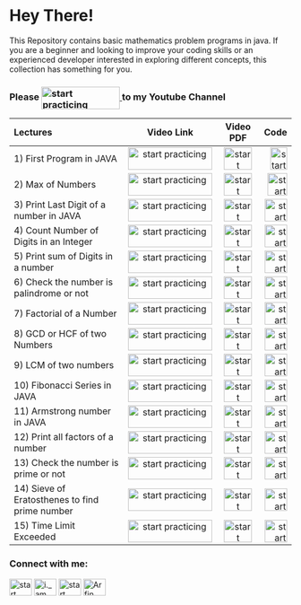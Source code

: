 
# Hey There!

This Repository contains basic mathematics problem programs in java. 
If you are a beginner and looking to improve your coding skills or an experienced developer interested in exploring different concepts, this collection has something for you.





### Please <a href="https://www.youtube.com/@StartPracticing"> <img align="center" src="https://www.freeiconspng.com/uploads/youtube-subscribe-button-classic-png-2.png" alt="start practicing"  height="40" width="140" /> </a> to my Youtube Channel






| Lectures | Video Link | Video PDF | Code |
| :---         |     :---:      |  :---:      |         ---: |
| 1) First Program in JAVA   | <a href="https://www.youtube.com/watch?v=psQmOFb23Ok&t=388s"> <img align="center" src="https://www.pngall.com/wp-content/uploads/2016/05/Click-Here-PNG-HD.png" alt="start practicing"  height="40" width="150" /> </a> <br>    | <a href="https://www.youtube.com/watch?v=psQmOFb23Ok&t=388s"> <img align="center" src="https://toppng.com/uploads/preview/pdf-icon-11549528510ilxx4eex38.png" alt="start practicing"  height="40" width="50" /> </a> <br>    |  <a href="https://www.youtube.com/watch?v=psQmOFb23Ok&t=388s"> <img align="center" src="https://w7.pngwing.com/pngs/279/249/png-transparent-java-logo-programming-language-java-plum-miscellaneous-text-orange-thumbnail.png" alt="start practicing"  height="40" width="30" /> </a> <br>    |
| 2) Max of Numbers     | <a href="https://www.youtube.com/watch?v=psQmOFb23Ok&t=388s"> <img align="center" src="https://www.pngall.com/wp-content/uploads/2016/05/Click-Here-PNG-HD.png" alt="start practicing"  height="40" width="150" /> </a> <br>    | <a href="https://www.youtube.com/watch?v=psQmOFb23Ok&t=388s"> <img align="center" src="https://toppng.com/uploads/preview/pdf-icon-11549528510ilxx4eex38.png" alt="start practicing"  height="40" width="50" /> </a> <br>    |   <a href="https://www.youtube.com/watch?v=psQmOFb23Ok&t=388s"> <img align="center" src="https://w7.pngwing.com/pngs/279/249/png-transparent-java-logo-programming-language-java-plum-miscellaneous-text-orange-thumbnail.png" alt="start practicing"  height="40" width="35" /> </a> <br>    |
| 3) Print Last Digit of a number in JAVA     | <a href="https://www.youtube.com/watch?v=psQmOFb23Ok&t=388s"> <img align="center" src="https://www.pngall.com/wp-content/uploads/2016/05/Click-Here-PNG-HD.png" alt="start practicing"  height="40" width="150" /> </a> <br>    | <a href="https://www.youtube.com/watch?v=psQmOFb23Ok&t=388s"> <img align="center" src="https://toppng.com/uploads/preview/pdf-icon-11549528510ilxx4eex38.png" alt="start practicing"  height="40" width="50" /> </a> <br>    |   <a href="https://www.youtube.com/watch?v=psQmOFb23Ok&t=388s"> <img align="center" src="https://w7.pngwing.com/pngs/279/249/png-transparent-java-logo-programming-language-java-plum-miscellaneous-text-orange-thumbnail.png" alt="start practicing"  height="40" width="40" /> </a> <br>    |
| 4) Count Number of Digits in an Integer     | <a href="https://www.youtube.com/watch?v=psQmOFb23Ok&t=388s"> <img align="center" src="https://www.pngall.com/wp-content/uploads/2016/05/Click-Here-PNG-HD.png" alt="start practicing"  height="40" width="150" /> </a> <br>    | <a href="https://www.youtube.com/watch?v=psQmOFb23Ok&t=388s"> <img align="center" src="https://toppng.com/uploads/preview/pdf-icon-11549528510ilxx4eex38.png" alt="start practicing"  height="40" width="50" /> </a> <br>    |   <a href="https://www.youtube.com/watch?v=psQmOFb23Ok&t=388s"> <img align="center" src="https://w7.pngwing.com/pngs/279/249/png-transparent-java-logo-programming-language-java-plum-miscellaneous-text-orange-thumbnail.png" alt="start practicing"  height="40" width="40" /> </a> <br>    |
| 5) Print sum of Digits in a number     | <a href="https://www.youtube.com/watch?v=psQmOFb23Ok&t=388s"> <img align="center" src="https://www.pngall.com/wp-content/uploads/2016/05/Click-Here-PNG-HD.png" alt="start practicing"  height="40" width="150" /> </a> <br>    | <a href="https://www.youtube.com/watch?v=psQmOFb23Ok&t=388s"> <img align="center" src="https://toppng.com/uploads/preview/pdf-icon-11549528510ilxx4eex38.png" alt="start practicing"  height="40" width="50" /> </a> <br>    |   <a href="https://www.youtube.com/watch?v=psQmOFb23Ok&t=388s"> <img align="center" src="https://w7.pngwing.com/pngs/279/249/png-transparent-java-logo-programming-language-java-plum-miscellaneous-text-orange-thumbnail.png" alt="start practicing"  height="40" width="40" /> </a> <br>    |
| 6) Check the number is palindrome or not     | <a href="https://www.youtube.com/watch?v=psQmOFb23Ok&t=388s"> <img align="center" src="https://www.pngall.com/wp-content/uploads/2016/05/Click-Here-PNG-HD.png" alt="start practicing"  height="40" width="150" /> </a> <br>    | <a href="https://www.youtube.com/watch?v=psQmOFb23Ok&t=388s"> <img align="center" src="https://toppng.com/uploads/preview/pdf-icon-11549528510ilxx4eex38.png" alt="start practicing"  height="40" width="50" /> </a> <br>    |   <a href="https://www.youtube.com/watch?v=psQmOFb23Ok&t=388s"> <img align="center" src="https://w7.pngwing.com/pngs/279/249/png-transparent-java-logo-programming-language-java-plum-miscellaneous-text-orange-thumbnail.png" alt="start practicing"  height="40" width="40" /> </a> <br>    |
| 7) Factorial of a Number     | <a href="https://www.youtube.com/watch?v=psQmOFb23Ok&t=388s"> <img align="center" src="https://www.pngall.com/wp-content/uploads/2016/05/Click-Here-PNG-HD.png" alt="start practicing"  height="40" width="150" /> </a> <br>    | <a href="https://www.youtube.com/watch?v=psQmOFb23Ok&t=388s"> <img align="center" src="https://toppng.com/uploads/preview/pdf-icon-11549528510ilxx4eex38.png" alt="start practicing"  height="40" width="50" /> </a> <br>    |   <a href="https://www.youtube.com/watch?v=psQmOFb23Ok&t=388s"> <img align="center" src="https://w7.pngwing.com/pngs/279/249/png-transparent-java-logo-programming-language-java-plum-miscellaneous-text-orange-thumbnail.png" alt="start practicing"  height="40" width="40" /> </a> <br>    |
| 8) GCD or HCF of two Numbers     | <a href="https://www.youtube.com/watch?v=psQmOFb23Ok&t=388s"> <img align="center" src="https://www.pngall.com/wp-content/uploads/2016/05/Click-Here-PNG-HD.png" alt="start practicing"  height="40" width="150" /> </a> <br>    | <a href="https://www.youtube.com/watch?v=psQmOFb23Ok&t=388s"> <img align="center" src="https://toppng.com/uploads/preview/pdf-icon-11549528510ilxx4eex38.png" alt="start practicing"  height="40" width="50" /> </a> <br>    |   <a href="https://www.youtube.com/watch?v=psQmOFb23Ok&t=388s"> <img align="center" src="https://w7.pngwing.com/pngs/279/249/png-transparent-java-logo-programming-language-java-plum-miscellaneous-text-orange-thumbnail.png" alt="start practicing"  height="40" width="40" /> </a> <br>    |
| 9) LCM of two numbers     | <a href="https://www.youtube.com/watch?v=psQmOFb23Ok&t=388s"> <img align="center" src="https://www.pngall.com/wp-content/uploads/2016/05/Click-Here-PNG-HD.png" alt="start practicing"  height="40" width="150" /> </a> <br>    | <a href="https://www.youtube.com/watch?v=psQmOFb23Ok&t=388s"> <img align="center" src="https://toppng.com/uploads/preview/pdf-icon-11549528510ilxx4eex38.png" alt="start practicing"  height="40" width="50" /> </a> <br>    |   <a href="https://www.youtube.com/watch?v=psQmOFb23Ok&t=388s"> <img align="center" src="https://w7.pngwing.com/pngs/279/249/png-transparent-java-logo-programming-language-java-plum-miscellaneous-text-orange-thumbnail.png" alt="start practicing"  height="40" width="40" /> </a> <br>    |
| 10) Fibonacci Series in JAVA   | <a href="https://www.youtube.com/watch?v=psQmOFb23Ok&t=388s"> <img align="center" src="https://www.pngall.com/wp-content/uploads/2016/05/Click-Here-PNG-HD.png" alt="start practicing"  height="40" width="150" /> </a> <br>    | <a href="https://www.youtube.com/watch?v=psQmOFb23Ok&t=388s"> <img align="center" src="https://toppng.com/uploads/preview/pdf-icon-11549528510ilxx4eex38.png" alt="start practicing"  height="40" width="50" /> </a> <br>    |   <a href="https://www.youtube.com/watch?v=psQmOFb23Ok&t=388s"> <img align="center" src="https://w7.pngwing.com/pngs/279/249/png-transparent-java-logo-programming-language-java-plum-miscellaneous-text-orange-thumbnail.png" alt="start practicing"  height="40" width="40" /> </a> <br>    |
| 11) Armstrong number in JAVA     | <a href="https://www.youtube.com/watch?v=psQmOFb23Ok&t=388s"> <img align="center" src="https://www.pngall.com/wp-content/uploads/2016/05/Click-Here-PNG-HD.png" alt="start practicing"  height="40" width="150" /> </a> <br>    | <a href="https://www.youtube.com/watch?v=psQmOFb23Ok&t=388s"> <img align="center" src="https://toppng.com/uploads/preview/pdf-icon-11549528510ilxx4eex38.png" alt="start practicing"  height="40" width="50" /> </a> <br>    |   <a href="https://www.youtube.com/watch?v=psQmOFb23Ok&t=388s"> <img align="center" src="https://w7.pngwing.com/pngs/279/249/png-transparent-java-logo-programming-language-java-plum-miscellaneous-text-orange-thumbnail.png" alt="start practicing"  height="40" width="40" /> </a> <br>    |
| 12) Print all factors of a number     | <a href="https://www.youtube.com/watch?v=psQmOFb23Ok&t=388s"> <img align="center" src="https://www.pngall.com/wp-content/uploads/2016/05/Click-Here-PNG-HD.png" alt="start practicing"  height="40" width="150" /> </a> <br>    | <a href="https://www.youtube.com/watch?v=psQmOFb23Ok&t=388s"> <img align="center" src="https://toppng.com/uploads/preview/pdf-icon-11549528510ilxx4eex38.png" alt="start practicing"  height="40" width="50" /> </a> <br>    |   <a href="https://www.youtube.com/watch?v=psQmOFb23Ok&t=388s"> <img align="center" src="https://w7.pngwing.com/pngs/279/249/png-transparent-java-logo-programming-language-java-plum-miscellaneous-text-orange-thumbnail.png" alt="start practicing"  height="40" width="40" /> </a> <br>    |
| 13) Check the number is prime or not     | <a href="https://www.youtube.com/watch?v=psQmOFb23Ok&t=388s"> <img align="center" src="https://www.pngall.com/wp-content/uploads/2016/05/Click-Here-PNG-HD.png" alt="start practicing"  height="40" width="150" /> </a> <br>    | <a href="https://www.youtube.com/watch?v=psQmOFb23Ok&t=388s"> <img align="center" src="https://toppng.com/uploads/preview/pdf-icon-11549528510ilxx4eex38.png" alt="start practicing"  height="40" width="50" /> </a> <br>    |   <a href="https://www.youtube.com/watch?v=psQmOFb23Ok&t=388s"> <img align="center" src="https://w7.pngwing.com/pngs/279/249/png-transparent-java-logo-programming-language-java-plum-miscellaneous-text-orange-thumbnail.png" alt="start practicing"  height="40" width="40" /> </a> <br>    |
| 14) Sieve of Eratosthenes to find prime number    | <a href="https://www.youtube.com/watch?v=psQmOFb23Ok&t=388s"> <img align="center" src="https://www.pngall.com/wp-content/uploads/2016/05/Click-Here-PNG-HD.png" alt="start practicing"  height="40" width="150" /> </a> <br>    | <a href="https://www.youtube.com/watch?v=psQmOFb23Ok&t=388s"> <img align="center" src="https://toppng.com/uploads/preview/pdf-icon-11549528510ilxx4eex38.png" alt="start practicing"  height="40" width="50" /> </a> <br>    |   <a href="https://www.youtube.com/watch?v=psQmOFb23Ok&t=388s"> <img align="center" src="https://w7.pngwing.com/pngs/279/249/png-transparent-java-logo-programming-language-java-plum-miscellaneous-text-orange-thumbnail.png" alt="start practicing"  height="40" width="40" /> </a> <br>    |
| 15) Time Limit Exceeded     | <a href="https://www.youtube.com/watch?v=psQmOFb23Ok&t=388s"> <img align="center" src="https://www.pngall.com/wp-content/uploads/2016/05/Click-Here-PNG-HD.png" alt="start practicing"  height="40" width="150" /> </a> <br>    | <a href="https://www.youtube.com/watch?v=psQmOFb23Ok&t=388s"> <img align="center" src="https://toppng.com/uploads/preview/pdf-icon-11549528510ilxx4eex38.png" alt="start practicing"  height="40" width="50" /> </a> <br>    |   <a href="https://www.youtube.com/watch?v=psQmOFb23Ok&t=388s"> <img align="center" src="https://w7.pngwing.com/pngs/279/249/png-transparent-java-logo-programming-language-java-plum-miscellaneous-text-orange-thumbnail.png" alt="start practicing"  height="40" width="40" /> </a> <br>    |

<h3 align="left">Connect with me:</h3>
<p align="left">
<a href="https://twitter.com/@StartPracticing" target="blank"><img align="center" src="https://raw.githubusercontent.com/rahuldkjain/github-profile-readme-generator/master/src/images/icons/Social/twitter.svg" alt="start practicing" height="30" width="40" /></a>
<a href="https://instagram.com/i._am._arfin" target="blank"><img align="center" src="https://raw.githubusercontent.com/rahuldkjain/github-profile-readme-generator/master/src/images/icons/Social/instagram.svg" alt="i._am._arfin" height="30" width="40" /></a>
<a href="https://www.youtube.com/c/start practicing" target="blank"><img align="center" src="https://raw.githubusercontent.com/rahuldkjain/github-profile-readme-generator/master/src/images/icons/Social/youtube.svg" alt="start practicing" height="30" width="40" /></a>
<a href="https://www.linkedin.com/in/arfin-parween/" target="blank"><img align="center" src="https://i.stack.imgur.com/gVE0j.png" alt="Arfin Parween" height="30" width="40" /></a>
